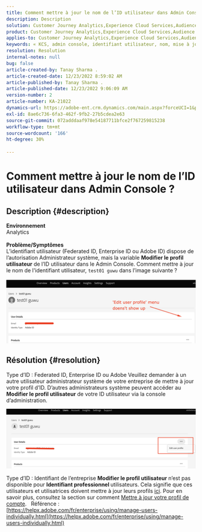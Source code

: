 ```yaml
---
title: Comment mettre à jour le nom de l’ID utilisateur dans Admin Console ?
description: Description
solution: Customer Journey Analytics,Experience Cloud Services,Audience Manager,Experience Cloud,Analytics,Target,Admin
product: Customer Journey Analytics,Experience Cloud Services,Audience Manager,Experience Cloud,Analytics,Target,Admin
applies-to: Customer Journey Analytics,Experience Cloud Services,Audience Manager,Experience Cloud,Analytics,Target,Admin
keywords: « KCS, admin console, identifiant utilisateur, nom, mise à jour, modification, »
resolution: Resolution
internal-notes: null
bug: false
article-created-by: Tanay Sharma .
article-created-date: 12/23/2022 8:59:02 AM
article-published-by: Tanay Sharma .
article-published-date: 12/23/2022 9:06:09 AM
version-number: 2
article-number: KA-21022
dynamics-url: https://adobe-ent.crm.dynamics.com/main.aspx?forceUCI=1&pagetype=entityrecord&etn=knowledgearticle&id=471ed805-a082-ed11-81ac-6045bd006239
exl-id: 8ae6c736-6fa3-462f-9fb2-27b5cdea2e63
source-git-commit: 072adddaaf978e54187711bfce2f767259815238
workflow-type: tm+mt
source-wordcount: '166'
ht-degree: 30%

---
```


# Comment mettre à jour le nom de l’ID utilisateur dans Admin Console ?

## Description {#description}

<b>Environnement</b><br>Analytics<br> <br><b>Problème/Symptômes</b><br>L’identifiant utilisateur (Federated ID, Enterprise ID ou Adobe ID) dispose de l’autorisation Administrateur système, mais la variable <b>Modifier le profil utilisateur</b> de l’ID utilisateur dans le Admin Console. Comment mettre à jour le nom de l&#39;identifiant utilisateur, `test01 guwu` dans l’image suivante ?<br>
<br>![](assets/___4a1ed805-a082-ed11-81ac-6045bd006239___.png)<br>

## Résolution {#resolution}


Type d’ID : Federated ID, Enterprise ID ou Adobe Veuillez demander à un autre utilisateur administrateur système de votre entreprise de mettre à jour votre profil d’ID. D’autres administrateurs système peuvent accéder au <b>Modifier le profil utilisateur</b> de votre ID utilisateur via la console d’administration.

![](assets/5d528b6b-4667-ed11-9561-6045bd006e5a.png)



Type d’ID : Identifiant de l’entreprise <b>Modifier le profil utilisateur</b> n’est pas disponible pour <b>Identifiant professionnel </b>utilisateurs. Cela signifie que ces utilisateurs et utilisatrices doivent mettre à jour leurs profils [ici](https://account.adobe.com/profile). Pour en savoir plus, consultez la section sur comment [Mettre à jour votre profil de compte](https://helpx.adobe.com/fr/manage-account/using/edit-adobe-account-personal-profile.html).
 
Référence :
[https://helpx.adobe.com/fr/enterprise/using/manage-users-individually.html](https://helpx.adobe.com/fr/enterprise/using/manage-users-individually.html)
